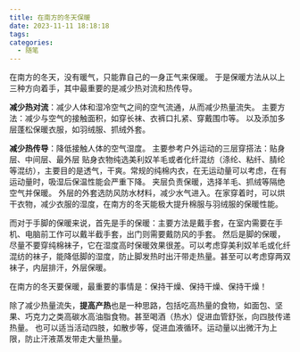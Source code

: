 ```yaml
---
title: 在南方的冬天保暖
date: 2023-11-11 18:18:18
tags:
categories:
  - 随笔
---
```

在南方的冬天，没有暖气，只能靠自己的一身正气来保暖。
于是保暖方法从以上三种方向着手，其中最重要的是减少热对流和热传导。

**减少热对流**：减少人体和湿冷空气之间的空气流通，从而减少热量流失。
主要方法：减少与空气的接触面积，如穿长袜、衣裤口扎紧、穿戴围巾等。
以及添加多层蓬松保暖衣服，如羽绒服、抓绒外套。

**减少热传导**：降低接触人体的空气湿度。
主要参考户外运动的三层穿搭法：贴身层、中间层、最外层
贴身衣物纯选美利奴羊毛或者化纤混纺（涤纶、粘纤、腈纶等混纺），主要目的是透气，干爽。常规的纯棉内衣，在无运动量可以考虑，在有运动量时，吸湿后保温性能会严重下降。
夹层负责保暖，选择羊毛、抓绒等隔绝空气并保暖。
外层的外套选防风防水材料，减少水气进入。在家穿着时，可以烘干衣物，减少衣服的湿度，在南方的冬天能极大提升棉服与羽绒服的保暖性能。

而对于手脚的保暖来说，首先是手的保暖：主要方法是戴手套，在室内需要在手机、电脑前工作可以戴半截手套，出门则需要戴防风的手套。
然后是脚的保暖，尽量不要穿纯棉袜子，它在湿度高时保暖效果很差。可以考虑穿美利奴羊毛或化纤混纺的袜子，能降低脚的湿度，防止脚发热时出汗带走热量。甚至可以考虑穿两双袜子，内层排汗，外层保暖。

在南方的冬天要保暖，最重要的事情是：保持干燥、保持干燥、保持干燥！

除了减少热量流失，**提高产热**也是一种思路，包括吃高热量的食物，如面包、坚果、巧克力之类高碳水高油脂食物。甚至喝酒（热水）促进血管舒张，向四肢传递热量。
也可以适当活动四肢，如散步等，促进血液循环。运动量以出微汗为上限，防止汗液蒸发带走大量热量。